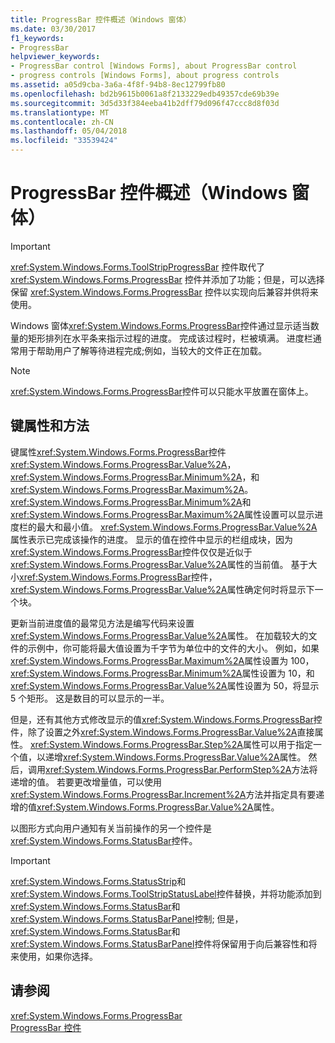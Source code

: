 ```yaml
---
title: ProgressBar 控件概述（Windows 窗体）
ms.date: 03/30/2017
f1_keywords:
- ProgressBar
helpviewer_keywords:
- ProgressBar control [Windows Forms], about ProgressBar control
- progress controls [Windows Forms], about progress controls
ms.assetid: a05d9cba-3a6a-4f8f-94b8-8ec12799fb80
ms.openlocfilehash: bd2b9615b0061a8f2133229edb49357cde69b39e
ms.sourcegitcommit: 3d5d33f384eeba41b2dff79d096f47ccc8d8f03d
ms.translationtype: MT
ms.contentlocale: zh-CN
ms.lasthandoff: 05/04/2018
ms.locfileid: "33539424"
---
```

# <a name="progressbar-control-overview-windows-forms"></a>ProgressBar 控件概述（Windows 窗体）
> [!IMPORTANT]
>  <xref:System.Windows.Forms.ToolStripProgressBar> 控件取代了 <xref:System.Windows.Forms.ProgressBar> 控件并添加了功能；但是，可以选择保留 <xref:System.Windows.Forms.ProgressBar> 控件以实现向后兼容并供将来使用。  
  
 Windows 窗体<xref:System.Windows.Forms.ProgressBar>控件通过显示适当数量的矩形排列在水平条来指示过程的进度。 完成该过程时，栏被填满。 进度栏通常用于帮助用户了解等待进程完成;例如，当较大的文件正在加载。  
  
> [!NOTE]
>  <xref:System.Windows.Forms.ProgressBar>控件可以只能水平放置在窗体上。  
  
## <a name="key-properties-and-methods"></a>键属性和方法  
 键属性<xref:System.Windows.Forms.ProgressBar>控件<xref:System.Windows.Forms.ProgressBar.Value%2A>， <xref:System.Windows.Forms.ProgressBar.Minimum%2A>，和<xref:System.Windows.Forms.ProgressBar.Maximum%2A>。 <xref:System.Windows.Forms.ProgressBar.Minimum%2A>和<xref:System.Windows.Forms.ProgressBar.Maximum%2A>属性设置可以显示进度栏的最大和最小值。 <xref:System.Windows.Forms.ProgressBar.Value%2A>属性表示已完成该操作的进度。 显示的值在控件中显示的栏组成块，因为<xref:System.Windows.Forms.ProgressBar>控件仅仅是近似于<xref:System.Windows.Forms.ProgressBar.Value%2A>属性的当前值。 基于大小<xref:System.Windows.Forms.ProgressBar>控件，<xref:System.Windows.Forms.ProgressBar.Value%2A>属性确定何时将显示下一个块。  
  
 更新当前进度值的最常见方法是编写代码来设置<xref:System.Windows.Forms.ProgressBar.Value%2A>属性。 在加载较大的文件的示例中，你可能将最大值设置为千字节为单位中的文件的大小。 例如，如果<xref:System.Windows.Forms.ProgressBar.Maximum%2A>属性设置为 100，<xref:System.Windows.Forms.ProgressBar.Minimum%2A>属性设置为 10，和<xref:System.Windows.Forms.ProgressBar.Value%2A>属性设置为 50，将显示 5 个矩形。 这是数目的可以显示的一半。  
  
 但是，还有其他方式修改显示的值<xref:System.Windows.Forms.ProgressBar>控件，除了设置之外<xref:System.Windows.Forms.ProgressBar.Value%2A>直接属性。 <xref:System.Windows.Forms.ProgressBar.Step%2A>属性可以用于指定一个值，以递增<xref:System.Windows.Forms.ProgressBar.Value%2A>属性。 然后，调用<xref:System.Windows.Forms.ProgressBar.PerformStep%2A>方法将递增的值。 若要更改增量值，可以使用<xref:System.Windows.Forms.ProgressBar.Increment%2A>方法并指定具有要递增的值<xref:System.Windows.Forms.ProgressBar.Value%2A>属性。  
  
 以图形方式向用户通知有关当前操作的另一个控件是<xref:System.Windows.Forms.StatusBar>控件。  
  
> [!IMPORTANT]
>  <xref:System.Windows.Forms.StatusStrip>和<xref:System.Windows.Forms.ToolStripStatusLabel>控件替换，并将功能添加到<xref:System.Windows.Forms.StatusBar>和<xref:System.Windows.Forms.StatusBarPanel>控制; 但是，<xref:System.Windows.Forms.StatusBar>和<xref:System.Windows.Forms.StatusBarPanel>控件将保留用于向后兼容性和将来使用，如果你选择。  
  
## <a name="see-also"></a>请参阅  
 <xref:System.Windows.Forms.ProgressBar>  
 [ProgressBar 控件](../../../../docs/framework/winforms/controls/progressbar-control-windows-forms.md)
